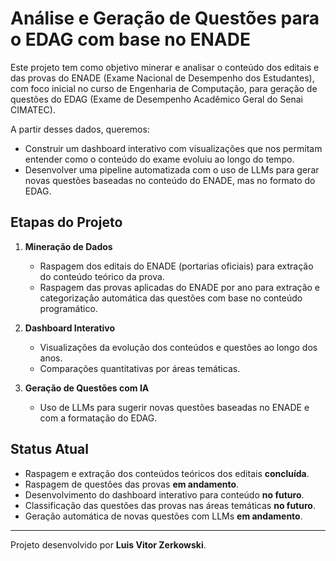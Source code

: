 # Análise e Geração de Questões para o EDAG com base no ENADE

Este projeto tem como objetivo minerar e analisar o conteúdo dos editais e das provas do ENADE (Exame Nacional de Desempenho dos Estudantes), com foco inicial no curso de Engenharia de Computação, para geração de questões do EDAG (Exame de Desempenho Acadêmico Geral do Senai CIMATEC).

A partir desses dados, queremos:

- Construir um dashboard interativo com visualizações que nos permitam entender como o conteúdo do exame evoluiu ao longo do tempo.
- Desenvolver uma pipeline automatizada com o uso de LLMs para gerar novas questões baseadas no conteúdo do ENADE, mas no formato do EDAG.

## Etapas do Projeto

1. **Mineração de Dados**
   - Raspagem dos editais do ENADE (portarias oficiais) para extração do conteúdo teórico da prova.
   - Raspagem das provas aplicadas do ENADE por ano para extração e categorização automática das questões com base no conteúdo programático.

3. **Dashboard Interativo**
   - Visualizações da evolução dos conteúdos e questões ao longo dos anos.
   - Comparações quantitativas por áreas temáticas.

4. **Geração de Questões com IA**
   - Uso de LLMs para sugerir novas questões baseadas no ENADE e com a formatação do EDAG.

## Status Atual

- Raspagem e extração dos conteúdos teóricos dos editais **concluída**.
- Raspagem de questões das provas **em andamento**.
- Desenvolvimento do dashboard interativo para conteúdo **no futuro**.
- Classificação das questões das provas nas áreas temáticas **no futuro**.
- Geração automática de novas questões com LLMs **em andamento**.

---

Projeto desenvolvido por **Luis Vitor Zerkowski**.